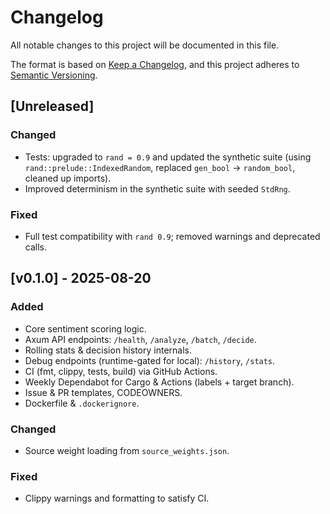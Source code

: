 # Changelog
All notable changes to this project will be documented in this file.

The format is based on [Keep a Changelog](https://keepachangelog.com/en/1.1.0/),
and this project adheres to [Semantic Versioning](https://semver.org/spec/v2.0.0.html).

## [Unreleased]
### Changed
- Tests: upgraded to `rand = 0.9` and updated the synthetic suite (using `rand::prelude::IndexedRandom`, replaced `gen_bool` → `random_bool`, cleaned up imports).
- Improved determinism in the synthetic suite with seeded `StdRng`.

### Fixed
- Full test compatibility with `rand 0.9`; removed warnings and deprecated calls.

## [v0.1.0] - 2025-08-20
### Added
- Core sentiment scoring logic.
- Axum API endpoints: `/health`, `/analyze`, `/batch`, `/decide`.
- Rolling stats & decision history internals.
- Debug endpoints (runtime-gated for local): `/history`, `/stats`.
- CI (fmt, clippy, tests, build) via GitHub Actions.
- Weekly Dependabot for Cargo & Actions (labels + target branch).
- Issue & PR templates, CODEOWNERS.
- Dockerfile & `.dockerignore`.

### Changed
- Source weight loading from `source_weights.json`.

### Fixed
- Clippy warnings and formatting to satisfy CI.